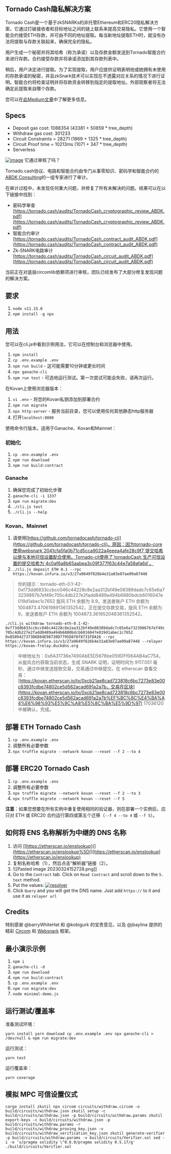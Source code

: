## Tornado Cash隐私解决方案
Tornado Cash是一个基于zkSNARKs的非托管Ethereum和ERC20隐私解决方案，它通过打破接收者和目标地址之间的链上联系来提高交易隐私。它使用一个智能合约接受ETH存款，并可由不同的地址提取。每当新地址提取ETH时，就没有办法将提取与存款关联起来，确保完全的隐私。

用户生成一个秘密并将其哈希（称为承诺）以及存款金额发送到Tornado智能合约来进行存款。合约接受存款并将承诺添加到其存款列表中。

稍后，用户决定进行提取。为了实现提取，用户应提供证明表明他或她拥有未使用的存款承诺的秘密，并且zkSnark技术可以实现在不透露对应关系的情况下进行证明。智能合约将检查证明并将存款资金转移到指定的提取地址。外部观察者将无法确定此提取来自哪个存款。

您可以在[此Medium文章](https://medium.com/@tornado.cash/introducing-private-transactions-on-ethereum-now-42ee915babe0)中了解更多信息。

## Specs
-   Deposit gas cost: 1088354 (43381 + 50859 * tree_depth)
-   Withdraw gas cost: 301233
-   Circuit Constraints = 28271 (1869 + 1325 * tree_depth)
-   Circuit Proof time = 10213ms (1071 + 347 * tree_depth)
-   Serverless

[![image](https://github.com/Guyungy/tornado-core/raw/master/docs/diagram.png)](https://github.com/Guyungy/tornado-core/blob/master/docs/diagram.png)
它通过审核了吗？

Tornado.cash协议、电路和智能合约由专门从事零知识、密码学和智能合约的[ABDK Consulting](https://www.abdk.consulting/)的一组专家进行了审计。

在审计过程中，未发现任何重大问题，并修复了所有未解决的问题。结果可以在以下链接中找到：

-   密码学审查 [https://tornado.cash/audits/TornadoCash_cryptographic_review_ABDK.pdf](https://tornado.cash/audits/TornadoCash_cryptographic_review_ABDK.pdf)
-   智能合约审计 [https://tornado.cash/audits/TornadoCash_contract_audit_ABDK.pdf](https://tornado.cash/audits/TornadoCash_contract_audit_ABDK.pdf)
-   Zk-SNARK电路审计 [https://tornado.cash/audits/TornadoCash_circuit_audit_ABDK.pdf](https://tornado.cash/audits/TornadoCash_circuit_audit_ABDK.pdf)

当前正在对底层circomlib依赖项进行审核，团队已经发布了大部分修复发现问题的解决方案。

## 要求

1.  `node v11.15.0`
2.  `npm install -g npx`

## 用法

您可以在cli.js中看到示例用法，它可以在控制台和浏览器中使用。

1.  `npm install`
2.  `cp .env.example .env`
3.  `npm run build` - 这可能需要10分钟或更长时间
4.  `npx ganache-cli`
5.  `npm run test` - 可选地运行测试。第一次尝试可能会失败，请再次运行。

在Kovan上使用浏览器版本：

1.  `vi .env` - 将您的Kovan私钥添加到部署合约
2.  `npm run migrate`
3.  `npx http-server` - 服务当前目录，您可以使用任何其他静态http服务器
4.  打开`localhost:8080`

使用命令行版本。适用于Ganache、Kovan和Mainnet：

### 初始化

1.  `cp .env.example .env`
2.  `npm run download`
3.  `npm run build:contract`

### Ganache

1.  确保您完成了初始化步骤
2.  `ganache-cli -i 1337`
3.  `npm run migrate:dev`
4.  `./cli.js test`
5.  `./cli.js --help`

### Kovan、Mainnet

1.  请使用[https://github.com/tornadocash/tornado-cli](https://github.com/tornadocash/tornado-cli)。原因：因为tornado-core使用websnark`2041cfa5fa0b71cd5cca9022a4eeea4afe28c9f7`提交哈希以便与本地可信设置配合使用。Tornado-cli使用了`tornadoCash`生产可信设置的提交哈希为`4c0af6a8b65aabea3c09f377f63c44e7a58afa6d`。
2. `./cli.js deposit ETH 0.1 --rpc https://kovan.infura.io/v3/27a9649f826b4e31a83e07ae09a87448`

> 你的提示：tornado-eth-0.1-42-0xf73dd6833ccbcc046c44228c8e2aa312bf49e08389dadc7c65e6a73239867b7ef49c705c4db227e2fadd8489a494b6880bdcb6016047e019d1abec1c7652 旋风 ETH 余额为 8.9，发送者账户 ETH 余额为 1004873.470619891361352542，正在提交存款交易，旋风 ETH 余额为 9，发送者账户 ETH 余额为 1004873.361652048361352542。

`./cli.js withdraw tornado-eth-0.1-42-0xf73dd6833ccbcc046c44228c8e2aa312bf49e08389dadc7c65e6a73239867b7ef49c705c4db227e2fadd8489a494b6880bdcb6016047e019d1abec1c7652 0x8589427373D6D84E98730D7795D8f6f8731FDA16 --rpc https://kovan.infura.io/v3/27a9649f826b4e31a83e07ae09a87448 --relayer https://kovan-frelay.duckdns.org`

> 中继地址为：0x6A31736e7490AbE5D5676be059DFf064AB4aC754，从旋风合约获取当前状态，生成 SNARK 证明，证明时间为 9117.051 毫秒，通过中继发送提款交易，交易通过中继提交。在 etherscan 查看交易：[https://kovan.etherscan.io/tx/0xcb21ae8cad723818c6bc7273e83e00c8393fcdbe74802ce5d562acad691a2a7b，交易在区块](https://kovan.etherscan.io/tx/0xcb21ae8cad723818c6bc7273e83e00c8393fcdbe74802ce5d562acad691a2a7b%EF%BC%8C%E4%BA%A4%E6%98%93%E5%9C%A8%E5%8C%BA%E5%9D%97) 17036120 中被确认，完成。

## 部署 ETH Tornado Cash

1.  `cp .env.example .env`
2.  调整所有必要参数
3.  `npx truffle migrate --network kovan --reset --f 2 --to 4`

## 部署 ERC20 Tornado Cash

1.  `cp .env.example .env`
2.  调整所有必要参数
3.  `npx truffle migrate --network kovan --reset --f 2 --to 3`
4.  `npx truffle migrate --network kovan --reset --f 5`

**注意**：如果您想要在所有实例中重复使用相同的验证器，则在部署一个实例后，应只对 ETH 或 ERC20 合约运行第四或第五个迁移（`--f 4 --to 4` 或 `--f 5`）。

## 如何将 ENS 名称解析为中继的 DNS 名称

1.  访问 [[https://etherscan.io/enslookup](](https://etherscan.io/enslookup%5D()[https://etherscan.io/enslookup](https://etherscan.io/enslookup)
2. 复制名称哈希（1），然后点击“解析器”链接（2）。
3. ![[Pasted image 20230324152728.png]]
4. Go to the `Contract` tab. Click on `Read Contract` and scroll down to the `5. text` method.
5.  Put the values: [![resolver](https://github.com/Guyungy/tornado-core/raw/master/docs/resolver.png)](https://github.com/Guyungy/tornado-core/blob/master/docs/resolver.png)
6.  Click `Query` and you will get the DNS name. Just add `https://` to it and use it as `relayer url`
## Credits

特别感谢 @barryWhiteHat 和 @kobigurk 的宝贵意见，以及 @jbaylina 提供的精彩 [Circom](https://github.com/iden3/circom) 和 [Websnark](https://github.com/iden3/websnark) 框架。

## 最小演示示例

1.  `npm i`
2.  `ganache-cli -d`
3.  `npm run download`
4.  `npm run build:contract`
5.  `cp .env.example .env`
6.  `npm run migrate:dev`
7.  `node minimal-demo.js`

## 运行测试/覆盖率

准备测试环境：

`yarn install yarn download cp .env.example .env npx ganache-cli > /dev/null & npm run migrate:dev`

运行测试：

`yarn test`

运行覆盖率：

`yarn coverage`

## 模拟 MPC 可信设置仪式

`cargo install zkutil npx circom circuits/withdraw.circom -o build/circuits/withdraw.json zkutil setup -c build/circuits/withdraw.json -p build/circuits/withdraw.params zkutil export-keys -c build/circuits/withdraw.json -p build/circuits/withdraw.params -r build/circuits/withdraw_proving_key.json -v build/circuits/withdraw_verification_key.json zkutil generate-verifier -p build/circuits/withdraw.params -v build/circuits/Verifier.sol sed -i -e 's/pragma solidity \^0.6.0/pragma solidity 0.5.17/g' ./build/circuits/Verifier.sol`
